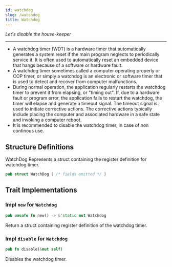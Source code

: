```yaml
---
id: watchdog
slug: /watchdog
title: Watchdog
---
```


*Let's disable the house-keeper*

----

- A watchdog timer (WDT) is a hardware timer that automatically generates a
  system reset if the main program neglects to periodically service it. It is
  often used to automatically reset an embedded device that hangs because of a
  software or hardware fault.
- A watchdog timer sometimes called a computer operating properly or COP timer,
  or simply a watchdog is an electronic or software timer that is used to detect
  and recover from computer malfunctions.
- During normal operation, the application regularly restarts the watchdog timer
  to prevent it from elapsing, or "timing out". If, due to a hardware fault or
  program error, the application fails to restart the watchdog, the timer will
  elapse and generate a timeout signal. The timeout signal is used to initiate
  corrective actions. The corrective actions typically include placing the
  computer and associated hardware in a safe state and invoking a computer
  reboot.
- It is recommended to disable the watchdog timer, in case of non continous use.

## Structure Definitions

WatchDog Represents a struct containing the register definition for watchdog
timer.

```rust
pub struct WatchDog { /* fields omitted */ }
```

## Trait Implementations

### Impl `new` for `Watchdog`

```rust
pub unsafe fn new() -> &'static mut Watchdog
```

Return a struct containing register definition of the watchdog timer.

### Impl `disable` for `Watchdog`

```rust
pub fn disable(&mut self)
```

Disables the watchdog timer.
